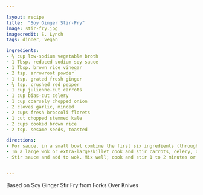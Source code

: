 ```yaml
---

layout: recipe
title:  "Soy Ginger Stir-Fry"
image: stir-fry.jpg
imagecredit: S. Lynch
tags: dinner, vegan

ingredients:
- ¼ cup low-sodium vegetable broth
- 1 Tbsp. reduced sodium soy sauce
- 1 Tbsp. brown rice vinegar
- 2 tsp. arrowroot powder
- 1 tsp. grated fresh ginger
- ¼ tsp. crushed red pepper
- 1 cup julienne-cut carrots
- 1 cup bias-cut celery
- 1 cup coarsely chopped onion
- 2 cloves garlic, minced
- 2 cups fresh broccoli florets
- 1 cut chopped stemmed kale
- 2 cups cooked brown rice
- 2 tsp. sesame seeds, toasted

directions:
- For sauce, in a small bowl combine the first six ingredients (through crushed red pepper) and ½ cup water. Mix well.
- In a large wok or extra-largeskillet cook and stir carrots, celery, onion and garlic over high 5 minutes adding water 1 to 2 Tbsp. at a time as needed to prevent sticking. Add broccoli and kale; cook and stir 2 to 3 minutes or until broccoli ais just starting to get tender.
- Stir sauce and add to wok. Mix well; cook and stir 1 to 2 minutes or until sauce is thickened. Sever over rice. Sprinkle with sesame seeds.


---
```


Based on Soy Ginger Stir Fry from Forks Over Knives
